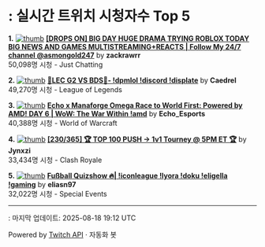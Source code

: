# : 실시간 트위치 시청자수 Top 5

**1.** [![thumb](https://static-cdn.jtvnw.net/previews-ttv/live_user_zackrawrr-320x180.jpg)](https://twitch.tv/zackrawrr)
**[[DROPS ON] BIG DAY HUGE DRAMA TRYING ROBLOX TODAY BIG NEWS AND GAMES MULTISTREAMING+REACTS | Follow My 24/7 channel @asmongold247](https://twitch.tv/zackrawrr)** by **zackrawrr**<br>50,098명 시청  - Just Chatting

**2.** [![thumb](https://static-cdn.jtvnw.net/previews-ttv/live_user_caedrel-320x180.jpg)](https://twitch.tv/Caedrel)
**[🔴LEC G2 VS BDS🔴-  !dpmlol !discord !displate](https://twitch.tv/Caedrel)** by **Caedrel**<br>49,270명 시청  - League of Legends

**3.** [![thumb](https://static-cdn.jtvnw.net/previews-ttv/live_user_echo_esports-320x180.jpg)](https://twitch.tv/Echo_Esports)
**[Echo x Manaforge Omega Race to World First: Powered by AMD!  DAY 6 | WoW: The War Within !amd](https://twitch.tv/Echo_Esports)** by **Echo_Esports**<br>40,388명 시청  - World of Warcraft

**4.** [![thumb](https://static-cdn.jtvnw.net/previews-ttv/live_user_jynxzi-320x180.jpg)](https://twitch.tv/Jynxzi)
**[[230/365] 🏆 TOP 100 PUSH -> 1v1 Tourney @ 5PM ET 🏆](https://twitch.tv/Jynxzi)** by **Jynxzi**<br>33,434명 시청  - Clash Royale

**5.** [![thumb](https://static-cdn.jtvnw.net/previews-ttv/live_user_eliasn97-320x180.jpg)](https://twitch.tv/eliasn97)
**[Fußball Quizshow 🔥| !iconleague !lyora !doku !eligella !gaming](https://twitch.tv/eliasn97)** by **eliasn97**<br>32,022명 시청  - Special Events


---
: 마지막 업데이트: 2025-08-18 19:12 UTC

Powered by [Twitch API](https://dev.twitch.tv/docs/api/reference) · 자동화 봇